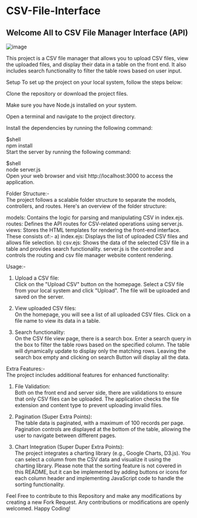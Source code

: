 # CSV-File-Interface

## Welcome All to CSV File Manager Interface (API)

![image](https://github.com/DataWorker2001/CSV-File-Interface/assets/123379937/b7d8d42c-fecd-448d-9134-bdc1e7a40579)

This project is a CSV file manager that allows you to upload CSV files, view the uploaded files, and display their data in a table on the front end. It also includes search functionality to filter the table rows based on user input.

Setup
To set up the project on your local system, follow the steps below:

Clone the repository or download the project files.

Make sure you have Node.js installed on your system.

Open a terminal and navigate to the project directory.

Install the dependencies by running the following command:

$shell</br>
npm install</br>
Start the server by running the following command:

$shell</br>
node server.js</br>
Open your web browser and visit http://localhost:3000 to access the application.

Folder Structure:- </br>
The project follows a scalable folder structure to separate the models, controllers, and routes. Here's an overview of the folder structure:

models: Contains the logic for parsing and manipulating CSV in index.ejs.
routes: Defines the API routes for CSV-related operations using server.js.
views: Stores the HTML templates for rendering the front-end interface. These consists of:- 
 a) index.ejs: Displays the list of uploaded CSV files and allows file selection.
 b) csv.ejs: Shows the data of the selected CSV file in a table and provides search functionality.
server.js is the controller and controls the routing and csv file manager website content rendering.
 
Usage:- </br>

1) Upload a CSV file:</br>
Click on the "Upload CSV" button on the homepage.
Select a CSV file from your local system and click "Upload".
The file will be uploaded and saved on the server.</br>

2) View uploaded CSV files:</br>
On the homepage, you will see a list of all uploaded CSV files.
Click on a file name to view its data in a table.</br>

3) Search functionality:</br>
On the CSV file view page, there is a search box.
Enter a search query in the box to filter the table rows based on the specified column.
The table will dynamically update to display only the matching rows.
Leaving the search box empty and clicking on search Button will display all the data.</br>

Extra Features:- </br>
The project includes additional features for enhanced functionality:

1) File Validation:</br>
Both on the front end and server side, there are validations to ensure that only CSV files can be uploaded.
The application checks the file extension and content type to prevent uploading invalid files.

2) Pagination (Super Extra Points):</br>
The table data is paginated, with a maximum of 100 records per page.
Pagination controls are displayed at the bottom of the table, allowing the user to navigate between different pages.</br>

3) Chart Integration (Super Duper Extra Points):</br>
The project integrates a charting library (e.g., Google Charts, D3.js).
You can select a column from the CSV data and visualize it using the charting library.
Please note that the sorting feature is not covered in this README, but it can be implemented by adding buttons or icons for each column header and implementing JavaScript code to handle the sorting functionality.</br>

Feel Free to contribute to this Repository and make any modifications by creating a new Fork Request. Any contributions or modifications are openly welcomed. Happy Coding!
